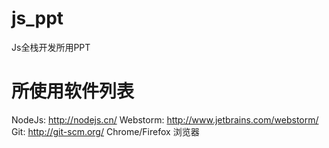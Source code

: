 # js_ppt
Js全栈开发所用PPT

# 所使用软件列表

NodeJs: http://nodejs.cn/ 
Webstorm: http://www.jetbrains.com/webstorm/ 
Git: http://git-scm.org/ 
Chrome/Firefox 浏览器 


